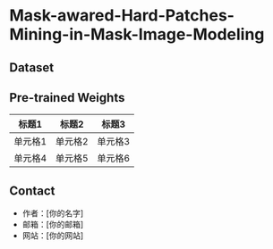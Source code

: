 # Mask-awared-Hard-Patches-Mining-in-Mask-Image-Modeling

## Dataset

## Pre-trained Weights

| 标题1 | 标题2 | 标题3 |
|-------|-------|-------|
| 单元格1 | 单元格2 | 单元格3 |
| 单元格4 | 单元格5 | 单元格6 |

## Contact

- 作者：[你的名字]
- 邮箱：[你的邮箱]
- 网站：[你的网站]
